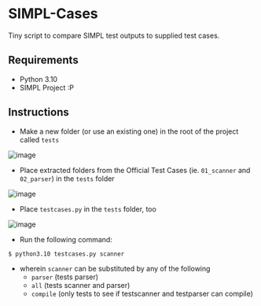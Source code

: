 # SIMPL-Cases
Tiny script to compare SIMPL test outputs to supplied test cases.

## Requirements
- Python 3.10
- SIMPL Project :P

## Instructions
- Make a new folder (or use an existing one) in the root of the project called `tests`

![image](https://user-images.githubusercontent.com/32196181/133342484-49afa4fc-cb4d-4392-87ce-27a835bf33b6.png)
- Place extracted folders from the Official Test Cases (ie. `01_scanner` and `02_parser`) in the `tests` folder

![image](https://user-images.githubusercontent.com/32196181/133342712-6a2763ba-9e00-4bb4-a417-919a0ca8a617.png)
- Place `testcases.py` in the `tests` folder, too

![image](https://user-images.githubusercontent.com/32196181/133342744-f65baee2-e0e8-4847-9142-d0a49b7926f4.png)
- Run the following command:

```bash
$ python3.10 testcases.py scanner
```
- wherein `scanner` can be substituted by any of the following
  * `parser` (tests parser)
  * `all` (tests scanner and parser)
  * `compile` (only tests to see if testscanner and testparser can compile)
